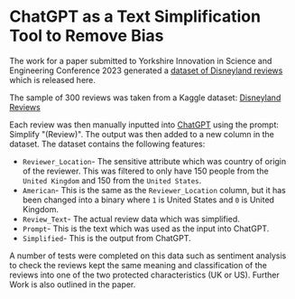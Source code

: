# ChatGPT as a Text Simplification Tool to Remove Bias
The work for a paper submitted to Yorkshire Innovation in Science and Engineering Conference 2023 generated a [dataset of Disneyland reviews](https://github.com/CharmaineBarker/ChatGPT-A-text-simplification-tool-as-an-application-for-removing-bias/blob/main/disneyReviewsSimplified.csv) which is released here.

The sample of 300 reviews was taken from a Kaggle dataset: [Disneyland Reviews](https://www.kaggle.com/datasets/arushchillar/disneyland-reviews)

Each review was then manually inputted into [ChatGPT](https://chat.openai.com/) using the prompt: Simplify "(Review)". The output was then added to a new column in the dataset. The dataset contains the following features:

* `Reviewer_Location`- The sensitive attribute which was country of origin of the reviewer. This was filtered to only have 150 people from the `United Kingdom` and 150 from the `United States`.
* `American`- This is the same as the `Reviewer_Location` column, but it has been changed into a binary where `1` is United States and `0` is United Kingdom.
* `Review_Text`- The actual review data which was simplified.
* `Prompt`- This is the text which was used as the input into ChatGPT.
* `Simplified`- This is the output from ChatGPT.

A number of tests were completed on this data such as sentiment analysis to check the reviews kept the same meaning and classification of the reviews into one of the two protected characteristics (UK or US). Further Work is also outlined in the paper.
